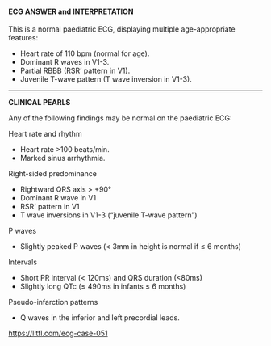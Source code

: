 #### ECG ANSWER and INTERPRETATION

This is a normal paediatric ECG, displaying multiple age-appropriate features:
* Heart rate of 110 bpm (normal for age). 
* Dominant R waves in V1-3. 
* Partial RBBB (RSR’ pattern in V1). 
* Juvenile T-wave pattern (T wave inversion in V1-3). 

---------------

**CLINICAL PEARLS**

Any of the following findings may be normal on the paediatric ECG:

Heart rate and rhythm
* Heart rate >100 beats/min. 
* Marked sinus arrhythmia. 

Right-sided predominance
* Rightward QRS axis > +90° 
* Dominant R wave in V1 
* RSR’ pattern in V1 
* T wave inversions in V1-3 (“juvenile T-wave pattern”) 

P waves
* Slightly peaked P waves (< 3mm in height is normal if ≤ 6 months) 

Intervals
* Short PR interval (< 120ms) and QRS duration (<80ms) 
* Slightly long QTc (≤ 490ms in infants ≤ 6 months) 

Pseudo-infarction patterns
* Q waves in the inferior and left precordial leads. 

<https://litfl.com/ecg-case-051>
